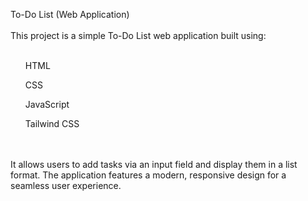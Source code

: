 To-Do List (Web Application)
<br><br>
This project is a simple To-Do List web application built using:
<br><br>
<ul>HTML</ul>
<ul>CSS</ul>
<ul>JavaScript</ul>
<ul>Tailwind CSS</ul>
<br><br>
It allows users to add tasks via an input field and display them in a list format. The application features a modern, responsive design for a seamless user experience.
